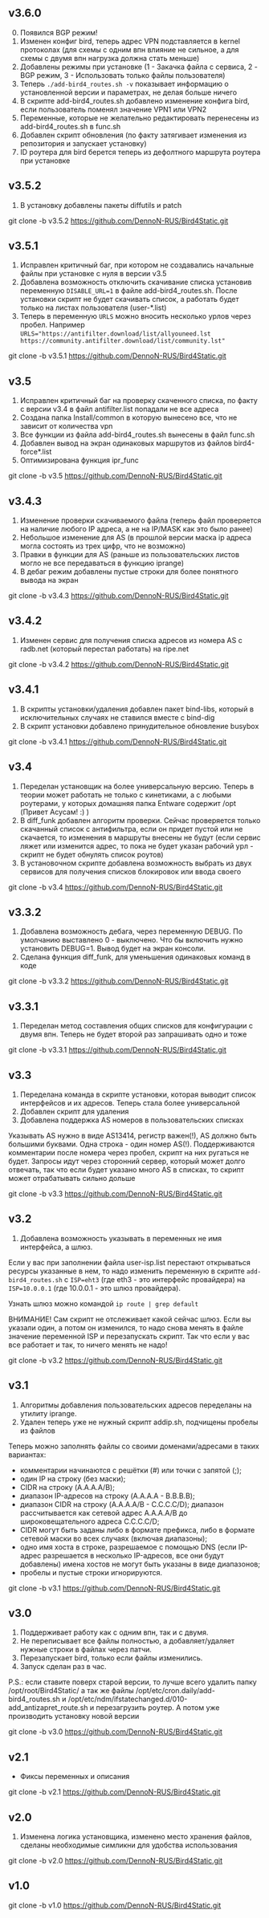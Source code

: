 ## v3.6.0

0) Появился BGP режим!
1) Изменен конфиг bird, теперь адрес VPN подставляется в kernel протоколах (для схемы с одним впн влияние не сильное, а для схемы с двумя впн нагрузка должна стать меньше)
2) Добавлены режимы при установке (1 - Закачка файла с сервиса, 2 - BGP режим, 3 - Использовать только файлы пользователя)
3) Теперь `./add-bird4_routes.sh -v` показывает информацию о установленной версии и параметрах, не делая больше ничего
4) В скрипте add-bird4_routes.sh добавлено изменение конфига bird, если пользователь поменял значение VPN1 или VPN2
5) Переменные, которые не желательно редактировать перенесены из add-bird4_routes.sh в func.sh
6) Добавлен скрипт обновления (по факту затягивает изменения из репозитория и запускает установку)
7) ID роутера для bird берется теперь из дефолтного маршрута роутера при установке

## v3.5.2

1) В установку добавлены пакеты diffutils и patch

git clone -b v3.5.2 https://github.com/DennoN-RUS/Bird4Static.git

## v3.5.1

1) Исправлен критичный баг, при котором не создавались начальные файлы при установке c нуля в версии v3.5
2) Добавлена возможность отключить скачивание списка установив переменную `DISABLE_URL=1` в файле add-bird4_routes.sh. После установки скрипт не будет скачивать список, а работать будет только на листах пользователя (user-*.list)
3) Теперь в переменную `URLS` можно вносить несколько урлов через пробел. Например `URLS="https://antifilter.download/list/allyouneed.lst https://community.antifilter.download/list/community.lst"`

git clone -b v3.5.1 https://github.com/DennoN-RUS/Bird4Static.git

## v3.5

1) Исправлен критичный баг на проверку скаченного списка, по факту с версии v3.4 в файл antifilter.list попадали не все адреса
2) Создана папка Install/common в которую вынесено все, что не зависит от количества vpn
3) Все функции из файла add-bird4_routes.sh вынесены в файл func.sh
4) Добавлен вывод на экран одинаковых маршрутов из файлов bird4-force*.list
5) Оптимизирована функция ipr_func

git clone -b v3.5 https://github.com/DennoN-RUS/Bird4Static.git

## v3.4.3

1) Изменение проверки скачиваемого файла (теперь файл проверяется на наличие любого IP адреса, а не на IP/MASK как это было ранее)
2) Небольшое изменение для AS (в прошлой версии маска ip адреса могла состоять из трех цифр, что не возможно)
3) Правки в функции для AS (раньше из пользовательских листов могло не все передаваться в функцию iprange)
4) В дебаг режим добавлены пустые строки для более понятного вывода на экран

git clone -b v3.4.3 https://github.com/DennoN-RUS/Bird4Static.git

## v3.4.2

1) Изменен сервис для получения списка адресов из номера AS c radb.net (который перестал работать) на ripe.net

git clone -b v3.4.2 https://github.com/DennoN-RUS/Bird4Static.git

## v3.4.1

1) В скрипты установки/удаления добавлен пакет bind-libs, который в исключительных случаях не ставился вместе с bind-dig
2) В скрипт установки добавлено принудительное обновление busybox

git clone -b v3.4.1 https://github.com/DennoN-RUS/Bird4Static.git

## v3.4

1) Переделан установщик на более универсальную версию. Теперь в теории может работать не только с кинетиками, а с любыми роутерами, у которых домашняя папка Entware содержит /opt (Привет Асусам! :) )
2) В diff_funk добавлен алгоритм проверки. Сейчас проверяется только скачанный список с антифильтра, если он придет пустой или не скачается, то изменения в маршруты внесены не будут (если сервис ляжет или изменится адрес, то пока не будет указан рабочий урл - скрипт не будет обнулять список роутов)
3) В установочном скрипте добавлена возможность выбрать из двух сервисов для получения списков блокировок или ввода своего

git clone -b v3.4 https://github.com/DennoN-RUS/Bird4Static.git

## v3.3.2

1) Добавлена возможность дебага, через переменную DEBUG. По умолчанию выставлено 0 - выключено. Что бы включить нужно установить DEBUG=1. Вывод будет на экран консоли. 
2) Сделана функция diff_funk, для уменьшения одинаковых команд в коде

git clone -b v3.3.2 https://github.com/DennoN-RUS/Bird4Static.git

## v3.3.1

1) Переделан метод составления общих списков для конфигурации с двумя впн. Теперь не будет второй раз запрашивать одно и тоже

git clone -b v3.3.1 https://github.com/DennoN-RUS/Bird4Static.git

## v3.3

1) Переделана команда в скрипте установки, которая выводит список интерфейсов и их адресов. Теперь стала более универсальной
2) Добавлен скрипт для удаления
3) Добавлена поддержка AS номеров в пользовательских списках

Указывать AS нужно в виде AS13414, регистр важен(!), AS должно быть большими буквами. Одна строка - один номер AS(!). Поддерживаются комментарии после номера через пробел, скрипт на них ругаться не будет. Запросы идут через сторонний сервер, который может долго отвечать, так что если будет указано много AS в списках, то скрипт может отрабатывать сильно дольше

git clone -b v3.3 https://github.com/DennoN-RUS/Bird4Static.git

## v3.2

1) Добавлена возможность указывать в переменных не имя интерфейса, а шлюз.

Если у вас при заполнении файла user-isp.list перестают открываться ресурсы указанные в нем, то надо изменить переменную в скрипте `add-bird4_routes.sh` с `ISP=eht3` (где eth3 - это интерфейс провайдера) на `ISP=10.0.0.1` (где 10.0.0.1 - это шлюз провайдера).

Узнать шлюз можно командой `ip route | grep default`

ВНИМАНИЕ! Сам скрипт не отслеживает какой сейчас шлюз. Если вы указали один, а потом он изменился, то надо снова менять в файле значение переменной ISP и перезапускать скрипт. Так что если у вас все работает и так, то ничего менять не надо!

git clone -b v3.2 https://github.com/DennoN-RUS/Bird4Static.git

## v3.1

1) Алгоритмы добавления пользовательских адресов переделаны на утилиту iprange.
2) Удален теперь уже не нужный скрипт addip.sh, подчищены пробелы из файлов

Теперь можно заполнять файлы со своими доменами/адресами в таких вариантах:
- комментарии начинаются с решётки (#) или точки с запятой (;);
- один IP на строку (без маски);
- CIDR на строку (A.A.A.A/B);
- диапазон IP-адресов на строку (A.A.A.A - B.B.B.B);
- диапазон CIDR на строку (A.A.A.A/B - C.C.C.C/D); диапазон рассчитывается как сетевой адрес A.A.A.A/B до широковещательного адреса C.C.C.C/D;
- CIDR могут быть заданы либо в формате префикса, либо в формате сетевой маски во всех случаях (включая диапазоны);
- одно имя хоста в строке, разрешаемое с помощью DNS (если IP-адрес разрешается в несколько IP-адресов, все они будут добавлены) имена хостов не могут быть указаны в виде диапазонов;
- пробелы и пустые строки игнорируются.

git clone -b v3.1 https://github.com/DennoN-RUS/Bird4Static.git

## v3.0

1) Поддерживает работу как с одним впн, так и с двумя.
2) Не переписывает все файлы полностью, а добавляет/удаляет нужные строки в файлах через патчи.
3) Перезапускает bird, только если файлы изменились.
4) Запуск сделан раз в час.

P.S.: если ставите поверх старой версии, то лучше всего удалить папку /opt/root/Bird4Static/ а так же файлы /opt/etc/cron.daily/add-bird4_routes.sh и /opt/etc/ndm/ifstatechanged.d/010-add_antizapret_route.sh и перезагрузить роутер. А потом уже производить установку новой версии

git clone -b v3.0 https://github.com/DennoN-RUS/Bird4Static.git

## v2.1

- Фиксы переменных и описания

git clone -b v2.1 https://github.com/DennoN-RUS/Bird4Static.git

## v2.0

1) Изменена логика установщика, изменено место хранения файлов, сделаны необходимые симликни для удобства использования

git clone -b v2.0 https://github.com/DennoN-RUS/Bird4Static.git

## v1.0 

git clone -b v1.0 https://github.com/DennoN-RUS/Bird4Static.git
